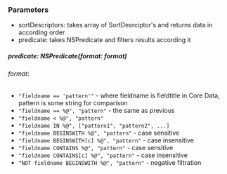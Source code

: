 ### Parameters
- sortDescriptors: takes array of SortDesrciptor's and returns data in according order
- predicate: takes NSPredicate and filters results according it

##### predicate: NSPredicate(format: format)
###### format:
- `"fieldname == 'pattern'"` - where fieldname is fieldtitle in Core Data, pattern is some string for comparison
- `"fieldname == %@", "pattern"` - the same as previous
- `"fieldname < %@", "pattern"`
- `"fieldname IN %@", ["pattern1", "pattern2", ...]`
- `"fieldname BEGINSWITH %@", "pattern"` - case sensitive
- `"fieldname BEGINSWITH[c] %@", "pattern"` - case insensitive
- `"fieldname CONTAINS %@", "pattern"` - case sensitive
- `"fieldname CONTAINS[c] %@", "pattern"` - case insensitive
- `"NOT fieldname BEGINSWITH %@", "pattern"` - negative filtration
